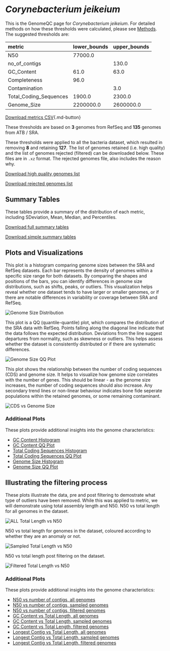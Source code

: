 # *Corynebacterium jeikeium*

This is the GenomeQC page for *Corynebacterium jeikeium*. For detailed methods on how these thresholds were calculated, please see [Methods](../../methods.md).
The suggested thresholds are: 

| metric                 | lower_bounds   | upper_bounds   |
|:-----------------------|:---------------|:---------------|
| N50                    | 77000.0        |                |
| no_of_contigs          |                | 130.0          |
| GC_Content             | 61.0           | 63.0           |
| Completeness           | 96.0           |                |
| Contamination          |                | 3.0            |
| Total_Coding_Sequences | 1900.0         | 2300.0         |
| Genome_Size            | 2200000.0      | 2600000.0      |

[Download metrics CSV](Corynebacterium_jeikeium_metrics.csv){.md-button}


These thresholds are based on **3** genomes from RefSeq and **135** genomes from ATB / SRA.

These thresholds were applied to all the bacteria dataset, which resulted in removing **8** and retaining **127**.
The list of genomes retained (i.e. high quality) and the list of genomes rejected (filtered) can be downloaded below. These files are in `.xz` format. The rejected genomes file, also includes the reason why.

[Download high quality genomes list](Corynebacterium_jeikeium_high_quality_genomes.csv.xz)


[Download rejected genomes list](Corynebacterium_jeikeium_filtered_out_genomes.csv.xz)



## Summary Tables
These tables provide a summary of the distribution of each metric, including SDeviation, Mean, Median, and Percentiles.

[Download full summary tables](summary.csv)

[Download simple summary tables](selected_summary.csv)

## Plots and Visualizations

This plot is a histogram comparing genome sizes between the SRA and RefSeq datasets. Each bar represents the density of genomes within a specific size range for both datasets. By comparing the shapes and positions of the bars, you can identify differences in genome size distributions, such as shifts, peaks, or outliers. This visualization helps reveal whether one dataset tends to have larger or smaller genomes, or if there are notable differences in variability or coverage between SRA and RefSeq.

![Genome Size Distribution](Genome_Size_refseq_histogram_kde.png)

This plot is a QQ (quantile-quantile) plot, which compares the distribution of the SRA data with RefSeq. Points falling along the diagonal line indicate that the data follows the expected distribution. Deviations from the line suggest departures from normality, such as skewness or outliers. This helps assess whether the dataset is consistently distributed or if there are systematic differences.

![Genome Size QQ Plot](Genome_Size_refseq_qqplot.png)

This plot shows the relationship between the number of coding sequences (CDS) and genome size. It helps to visualize how genome size correlates with the number of genes. This should be linear - as the genome size increases, the number of coding sequences should also increase. Any secondary trend lines or non-linear behaviour indicates bone fide seperate populations within the retained genomes, or some remaining contaminant. 

![CDS vs Genome Size](Corynebacterium_jeikeium_CDS_vs_Genome_Size.png)

### Additional Plots

These plots provide additional insights into the genome characteristics:

- [GC Content Histogram](GC_Content_refseq_histogram_kde.png)
- [GC Content QQ Plot](GC_Content_refseq_qqplot.png)
- [Total Coding Sequences Histogram](Total_Coding_Sequences_refseq_histogram_kde.png)
- [Total Coding Sequences QQ Plot](Total_Coding_Sequences_refseq_qqplot.png)
- [Genome Size Histogram](Genome_Size_refseq_histogram_kde.png)
- [Genome Size QQ Plot](Genome_Size_refseq_qqplot.png)
## Illustrating the filtering process
These plots illustrate the data, pre and post filtering to demostrate what type of outliers have been removed. While this was applied to metric, we will demonstrate using total assembly length and N50.
N50 vs total length for all genomes in the dataset.

![ALL Total Length vs N50](Corynebacterium_jeikeium_all_total_length_N50.png)

N50 vs total length for genomes in the dataset, coloured according to whether they are an anomaly or not.

![Sampled Total Length vs N50](Corynebacterium_jeikeium_sample_total_length_N50.png)

N50 vs total length post filtering on the dataset.

![Filtered Total Length vs N50](Corynebacterium_jeikeium_filt_total_length_N50.png)

### Additional Plots

These plots provide additional insights into the genome characteristics:

- [N50 vs number of contigs, all genomes](Corynebacterium_jeikeium_all_N50_number.png)
- [N50 vs number of contigs, sampled genomes](Corynebacterium_jeikeium_sample_N50_number.png)
- [N50 vs number of contigs, filtered genomes](Corynebacterium_jeikeium_filt_N50_number.png)
- [GC Content vs Total Length, all genomes](Corynebacterium_jeikeium_all_total_length_GC_Content.png)
- [GC Content vs Total Length, sampled genomes](Corynebacterium_jeikeium_sample_total_length_GC_Content.png)
- [GC Content vs Total Length, filtered genomes](Corynebacterium_jeikeium_filt_total_length_GC_Content.png)
- [Longest Contig vs Total Length, all genomes](Corynebacterium_jeikeium_all_total_length_longest.png)
- [Longest Contig vs Total Length, sampled genomes](Corynebacterium_jeikeium_sample_total_length_longest.png)
- [Longest Contig vs Total Length, filtered genomes](Corynebacterium_jeikeium_filt_total_length_longest.png)
